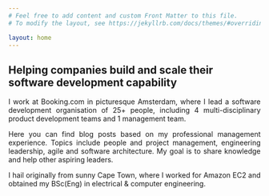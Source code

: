 ```yaml
---
# Feel free to add content and custom Front Matter to this file.
# To modify the layout, see https://jekyllrb.com/docs/themes/#overriding-theme-defaults

layout: home
---
```


## Helping companies build and scale their software development capability

<p style="text-align: justify;">
I work at Booking.com in picturesque Amsterdam, where I lead a software development organisation of 25+ people, including 4 multi-disciplinary product development teams and 1 management team.
</p>

<p style="text-align: justify;">
Here you can find blog posts based on my professional management experience.
Topics include people and project management, engineering leadership, agile and software architecture.
My goal is to share knowledge and help other aspiring leaders.
</p>

<p style="text-align: justify;">
I hail originally from sunny Cape Town, where I worked for Amazon EC2 and obtained my BSc(Eng) in electrical & computer engineering.</p>

